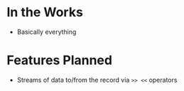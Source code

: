 # In the Works
 - Basically everything

# Features Planned
 - Streams of data to/from the record via `>> <<` operators